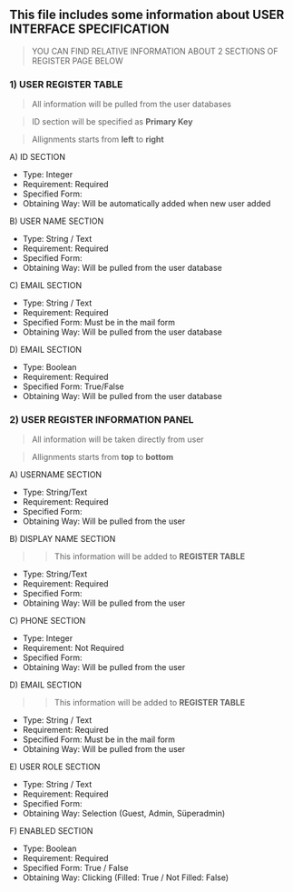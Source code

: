 ## This file includes some information about USER INTERFACE SPECIFICATION 

>YOU CAN FIND RELATIVE INFORMATION ABOUT 2 SECTIONS OF REGISTER PAGE BELOW 



### **1) USER REGISTER TABLE**

>All information will be pulled from the user databases

>ID section will be specified as **Primary Key**

>Allignments starts from **left** to **right**



  A) ID SECTION
  
  - Type: Integer
  - Requirement: Required
  - Specified Form: 
  - Obtaining Way: Will be automatically added when new user added
  
  
   B) USER NAME SECTION
  
  - Type: String / Text
  - Requirement: Required
  - Specified Form: 
  - Obtaining Way: Will be pulled from the user database


   C) EMAIL SECTION
  
  - Type: String / Text
  - Requirement: Required
  - Specified Form: Must be in the mail form
  - Obtaining Way: Will be pulled from the user database


   D) EMAIL SECTION
  
  - Type: Boolean
  - Requirement: Required
  - Specified Form: True/False
  - Obtaining Way: Will be pulled from the user database







### **2) USER REGISTER INFORMATION PANEL**

>All information will be taken directly from user

>Allignments starts from **top** to **bottom**



  A) USERNAME SECTION
  
  - Type: String/Text
  - Requirement: Required
  - Specified Form:  
  - Obtaining Way: Will be pulled from the user


  B) DISPLAY NAME SECTION
  
  >> This information will be added to **REGISTER TABLE**
  
  - Type: String/Text
  - Requirement: Required
  - Specified Form: 
  - Obtaining Way: Will be pulled from the user

  
   C) PHONE SECTION
  
  - Type: Integer
  - Requirement: Not Required
  - Specified Form:  
  - Obtaining Way: Will be pulled from the user


   D) EMAIL SECTION
  
  >> This information will be added to **REGISTER TABLE**
  
  - Type: String / Text
  - Requirement: Required
  - Specified Form: Must be in the mail form 
  - Obtaining Way: Will be pulled from the user


   E) USER ROLE SECTION
  
  - Type: String / Text
  - Requirement: Required
  - Specified Form: 
  - Obtaining Way: Selection (Guest, Admin, Süperadmin) 

   F) ENABLED SECTION
  
  - Type: Boolean
  - Requirement: Required
  - Specified Form: True / False
  - Obtaining Way: Clicking (Filled: True / Not Filled: False) 
   


